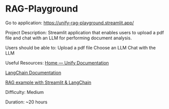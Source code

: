 # RAG-Playground

Go to application: https://unify-rag-playground.streamlit.app/

Project Description:
Streamlit application that enables users to upload a pdf file and chat with an LLM for performing document analysis.  

Users should be able to:
Upload a pdf file
Choose an LLM
Chat with the LLM

Useful Resources:
[Home — Unify Documentation](https://unify.ai/docs/)

[LangChain Documentation](https://www.langchain.com/retrieval)

[RAG example with Streamlit & LangChain](https://github.com/mirabdullahyaser/Retrieval-Augmented-Generation-Engine-with-LangChain-and-Streamlit)

Difficulty:
Medium

Duration:
~20 hours 
